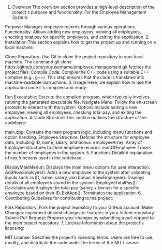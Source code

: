 1. Overview
The overview section provides a high-level description of the project's purpose and functionality. For the Employee Management System:

Purpose: Manages employee records through various operations.
Functionality: Allows adding new employees, viewing all employees, checking total pay for specific employees, and exiting the application.
2. Installation
This section explains how to get the project up and running on a local machine:

Clone Repository: Use Git to clone the project repository to your local machine. The command git clone https://github.com/yourusername/employee-management.git fetches the project files.
Compile Code: Compile the C++ code using a suitable C++ compiler (e.g., g++). This step ensures that the code is translated into machine-readable instructions.
3. Usage
Here, we explain how to use the application once it's compiled and ready:

Run Executable: Execute the compiled program, which typically involves running the generated executable file.
Navigate Menu:
Follow the on-screen prompts to interact with the system.
Options include adding a new employee, viewing all employees, checking total pay, and exiting the application.
4. Code Structure
This section outlines the structure of the codebase:

main.cpp: Contains the main program logic, including menu functions and option handling.
Employee Structure: Defines the structure for employee data, including ID, name, salary, and bonus.
employeeArray: Array of Employee structures to store employee records.
numOfEmployee: Tracks the number of employees in the system.
5. Functions
Detailed explanation of key functions used in the codebase:

DisplayMainMenu(): Displays the main menu options for user interaction.
AddNewEmployee(): Adds a new employee to the system after validating inputs such as ID, name, salary, and bonus.
ViewEmployee(): Displays details of all employees stored in the system.
EmployeeTotalPay(): Calculates and displays the total pay (salary + bonus) for a specific employee based on their ID.
ExitApp(): Terminates the application.
6. Contributing
Guidelines for contributing to the project:

Fork Repository: Fork the project repository to your GitHub account.
Make Changes: Implement desired changes or features in your forked repository.
Submit Pull Request: Propose your changes by submitting a pull request to the main project repository.
7. License
Information about the project's licensing:

MIT License: Specifies the project's licensing terms. Users are free to use, modify, and distribute the code under the terms of the MIT License.
